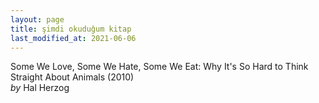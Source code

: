 ```yaml
---
layout: page
title: şimdi okuduğum kitap
last_modified_at: 2021-06-06
---
```


Some We Love, Some We Hate, Some We Eat: Why It's So Hard to Think Straight About Animals (2010)  
<i>by</i> Hal Herzog
<!-- <span style="color: white">Lorem ipsum dolor sit amet, consectetur adipiscing elit. Sed sagittis cursus erat quis tempus. Fusce semper eu eros in tristique.</span> -->
<!-- hr -->
